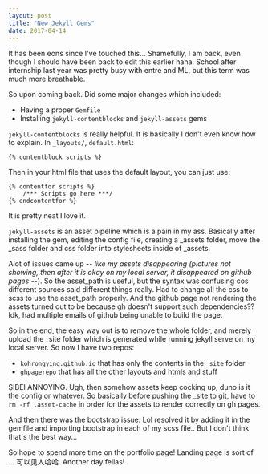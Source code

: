```yaml
---
layout: post
title: "New Jekyll Gems"
date: 2017-04-14
---
```

It has been eons since I've touched this... Shamefully, I am back, even though I should have been back to edit this earlier haha. School after internship last year was pretty busy with <!-- more --> entre and ML, but this term was much more breathable. 

So upon coming back. Did some major changes which included:
- Having a proper `Gemfile`
- Installing `jekyll-contentblocks` and `jekyll-assets` gems

`jekyll-contentblocks` is really helpful. It is basically I don't even know how to explain. 
In `_layouts/`, `default.html`:


```
{% contentblock scripts %}
```

Then in your html file that uses the default layout, you can just use:


```
{% contentfor scripts %}
	/*** Scripts go here ***/
{% endcontentfor %}
```

It is pretty neat I love it. 

`jekyll-assets` is an asset pipeline which is a pain in my ass. Basically after installing the gem, editing the config file, creating a _assets folder, move the _sass folder and css folder into stylesheets inside of _assets. 

Alot of issues came up -_- like my assets disappearing (pictures not showing, then after it is okay on my local server, it disappeared on github pages -_-). So the asset_path is useful, but the syntax was confusing cos different sources said different things really. Had to change all the css to scss to use the asset_path properly. And the github page not rendering the assets turned out to be because gh doesn't support such dependencies?? Idk, had multiple emails of github being unable to build the page. 

So in the end, the easy way out is to remove the whole folder, and merely upload the _site folder which is generated while running jekyll serve on my local server. So now I have two repos:
- `kohrongying.github.io` that has only the contents in the `_site` folder
- `ghpagerepo` that has all the other layouts and htmls and stuff 

SIBEI ANNOYING. Ugh, then somehow assets keep cocking up, duno is it the config or whatever. So basically before pushing the _site to git, have to `rm -rf .asset-cache` in order for the assets to render correctly on gh pages. 

And then there was the bootstrap issue. Lol resolved it by adding it in the gemfile and importing bootstrap in each of my scss file.. But I don't think that's the best way... 

So hope to spend more time on the portfolio page! 
Landing page is sort of ... 可以见人哈哈. Another day fellas! 
